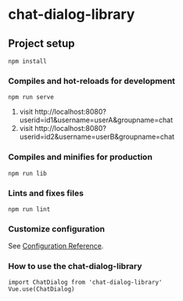 # chat-dialog-library

## Project setup
```
npm install
```

### Compiles and hot-reloads for development
```
npm run serve
```
1. visit http://localhost:8080?userid=id1&username=userA&groupname=chat
2. visit http://localhost:8080?userid=id2&username=userB&groupname=chat

### Compiles and minifies for production
```
npm run lib
```

### Lints and fixes files
```
npm run lint
```

### Customize configuration
See [Configuration Reference](https://cli.vuejs.org/config/).


### How to use the chat-dialog-library
```
import ChatDialog from 'chat-dialog-library'
Vue.use(ChatDialog)
```